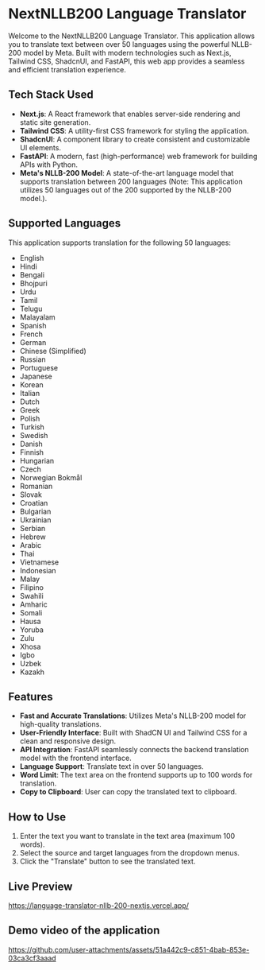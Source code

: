 # NextNLLB200 Language Translator

Welcome to the NextNLLB200 Language Translator. This application allows you to translate text between over 50 languages using the powerful NLLB-200 model by Meta. Built with modern technologies such as Next.js, Tailwind CSS, ShadcnUI, and FastAPI, this web app provides a seamless and efficient translation experience.

## Tech Stack Used

- **Next.js**: A React framework that enables server-side rendering and static site generation.
- **Tailwind CSS**: A utility-first CSS framework for styling the application.
- **ShadcnUI**: A component library to create consistent and customizable UI elements.
- **FastAPI**: A modern, fast (high-performance) web framework for building APIs with Python.
- **Meta's NLLB-200 Model**: A state-of-the-art language model that supports translation between 200 languages (Note: This application utilizes 50 languages out of the 200 supported by the NLLB-200 model.).

## Supported Languages

This application supports translation for the following 50 languages:

- English
- Hindi
- Bengali
- Bhojpuri
- Urdu
- Tamil
- Telugu
- Malayalam
- Spanish
- French
- German
- Chinese (Simplified)
- Russian
- Portuguese
- Japanese
- Korean
- Italian
- Dutch
- Greek
- Polish
- Turkish
- Swedish
- Danish
- Finnish
- Hungarian
- Czech
- Norwegian Bokmål
- Romanian
- Slovak
- Croatian
- Bulgarian
- Ukrainian
- Serbian
- Hebrew
- Arabic
- Thai
- Vietnamese
- Indonesian
- Malay
- Filipino
- Swahili
- Amharic
- Somali
- Hausa
- Yoruba
- Zulu
- Xhosa
- Igbo
- Uzbek
- Kazakh

## Features

- **Fast and Accurate Translations**: Utilizes Meta's NLLB-200 model for high-quality translations.
- **User-Friendly Interface**: Built with ShadCN UI and Tailwind CSS for a clean and responsive design.
- **API Integration**: FastAPI seamlessly connects the backend translation model with the frontend interface.
- **Language Support**: Translate text in over 50 languages.
- **Word Limit**: The text area on the frontend supports up to 100 words for translation.
- **Copy to Clipboard**: User can copy the translated text to clipboard.

## How to Use

1. Enter the text you want to translate in the text area (maximum 100 words).
2. Select the source and target languages from the dropdown menus.
3. Click the "Translate" button to see the translated text.

## Live Preview

https://language-translator-nllb-200-nextjs.vercel.app/

## Demo video of the application

https://github.com/user-attachments/assets/51a442c9-c851-4bab-853e-03ca3cf3aaad

